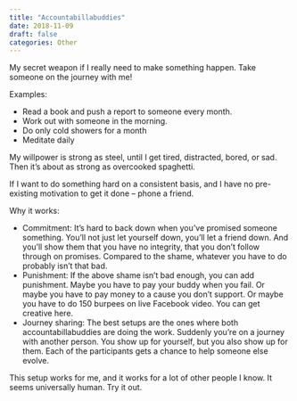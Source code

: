 ```yaml
---
title: "Accountabillabuddies"
date: 2018-11-09
draft: false
categories: Other
---
```


My secret weapon if I really need to make something happen. Take someone on the journey with me! 

Examples:

* Read a book and push a report to someone every month.
* Work out with someone in the morning.
* Do only cold showers for a month
* Meditate daily

My willpower is strong as steel, until I get tired, distracted, bored, or sad. Then it’s about as strong as overcooked spaghetti.

If I want to do something hard on a consistent basis, and I have no pre-existing motivation to get it done – phone a friend.

Why it works:

* Commitment: It’s hard to back down when you’ve promised someone something. You’ll not just let yourself down, you’ll let a friend down. And you’ll show them that you have no integrity, that you don’t follow through on promises. Compared to the shame, whatever you have to do probably isn’t that bad.
* Punishment: If the above shame isn’t bad enough, you can add punishment. Maybe you have to pay your buddy when you fail. Or maybe you have to pay money to a cause you don’t support. Or maybe you have to do 150 burpees on live Facebook video. You can get creative here.
* Journey sharing: The best setups are the ones where both accountabillabuddies are doing the work. Suddenly you’re on a journey with another person. You show up for yourself, but you also show up for them. Each of the participants gets a chance to help someone else evolve.

This setup works for me, and it works for a lot of other people I know. It seems universally human. Try it out.

